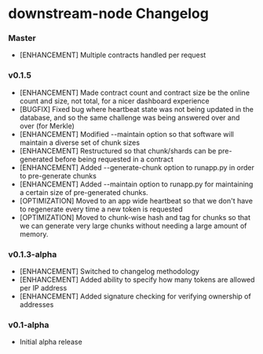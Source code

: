 # downstream-node Changelog

### Master

* [ENHANCEMENT] Multiple contracts handled per request

### v0.1.5

* [ENHANCEMENT] Made contract count and contract size be the online count and size, not total, for a nicer dashboard experience
* [BUGFIX] Fixed bug where heartbeat state was not being updated in the database, and so the same challenge was being answered over and over (for Merkle)
* [ENHANCEMENT] Modified --maintain option so that software will maintain a diverse set of chunk sizes
* [ENHANCEMENT] Restructured so that chunk/shards can be pre-generated before being requested in a contract
* [ENHANCEMENT] Added --generate-chunk option to runapp.py in order to pre-generate chunks
* [ENHANCEMENT] Added --maintain option to runapp.py for maintaining a certain size of pre-generated chunks.
* [OPTIMIZATION] Moved to an app wide heartbeat so that we don't have to regenerate every time a new token is requested
* [OPTIMIZATION] Moved to chunk-wise hash and tag for chunks so that we can generate very large chunks without needing a large amount of memory.

### v0.1.3-alpha

* [ENHANCEMENT] Switched to changelog methodology
* [ENHANCEMENT] Added ability to specify how many tokens are allowed per IP address
* [ENHANCEMENT] Added signature checking for verifying ownership of addresses

### v0.1-alpha

* Initial alpha release